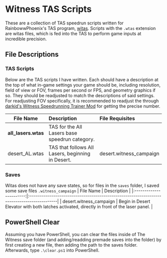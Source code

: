 # Witness TAS Scripts

These are a collection of TAS speedrun scripts written for RainbowwPhoenix's TAS program, [witas](https://github.com/RainbowwPhoenixx/witas). Scripts with the `.wtas` extension are witas files, which is fed into the TAS to perform game inputs at incredible precision.

## File Descriptions

### TAS Scripts

Below are the TAS scripts I have written. Each should have a description at the top of what in-game settings your game should be, including resolution, field of view or FOV, frames per second or FPS, and geometry graphics if so. They should be readjusted to match the descriptions of said settings. For readjusting FOV specifically, it is recommended to readjust the through [darkid's Witness Speedrunning Trainer Mod](https://github.com/jbzdarkid/witness-trainer) for getting the precise number.

|      File Name      |                  Description                      |     File Requisites     |
|:-------------------:|:--------------------------------------------------|:------------------------|
| **all_lasers.wtas** | TAS for the All Lasers base speedrun category.    |                         |
|    desert_AL.wtas   | TAS that follows All Lasers, beginning in Desert. | desert.witness_campaign |

### Saves

Witas does not have any save states, so for files in the `saves` folder, I saved some save files `.witness_campaign` 
|        File Name        |                                     Description                                             |
|:-----------------------:|:--------------------------------------------------------------------------------------------|
| desert.witness_campaign | Begin in Desert Elevator with both latches activated, directly in front of the laser panel. |

## PowerShell Clear

Assuming you have PowerShell, you can clear the files inside of The Witness save folder (and adding/readding premade saves into the folder) by first creating a new file, then adding the path to the saves folder. Afterwards, type `.\clear.ps1` into PowerShell.